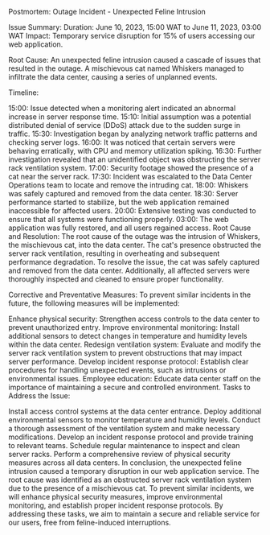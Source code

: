 Postmortem: Outage Incident - Unexpected Feline Intrusion

Issue Summary:
Duration: June 10, 2023, 15:00 WAT to June 11, 2023, 03:00 WAT
Impact: Temporary service disruption for 15% of users accessing our web application.

Root Cause:
An unexpected feline intrusion caused a cascade of issues that resulted in the outage. A mischievous cat named Whiskers managed to infiltrate the data center, causing a series of unplanned events.

Timeline:

15:00: Issue detected when a monitoring alert indicated an abnormal increase in server response time.
15:10: Initial assumption was a potential distributed denial of service (DDoS) attack due to the sudden surge in traffic.
15:30: Investigation began by analyzing network traffic patterns and checking server logs.
16:00: It was noticed that certain servers were behaving erratically, with CPU and memory utilization spiking.
16:30: Further investigation revealed that an unidentified object was obstructing the server rack ventilation system.
17:00: Security footage showed the presence of a cat near the server rack.
17:30: Incident was escalated to the Data Center Operations team to locate and remove the intruding cat.
18:00: Whiskers was safely captured and removed from the data center.
18:30: Server performance started to stabilize, but the web application remained inaccessible for affected users.
20:00: Extensive testing was conducted to ensure that all systems were functioning properly.
03:00: The web application was fully restored, and all users regained access.
Root Cause and Resolution:
The root cause of the outage was the intrusion of Whiskers, the mischievous cat, into the data center. The cat's presence obstructed the server rack ventilation, resulting in overheating and subsequent performance degradation. To resolve the issue, the cat was safely captured and removed from the data center. Additionally, all affected servers were thoroughly inspected and cleaned to ensure proper functionality.

Corrective and Preventative Measures:
To prevent similar incidents in the future, the following measures will be implemented:

Enhance physical security: Strengthen access controls to the data center to prevent unauthorized entry.
Improve environmental monitoring: Install additional sensors to detect changes in temperature and humidity levels within the data center.
Redesign ventilation system: Evaluate and modify the server rack ventilation system to prevent obstructions that may impact server performance.
Develop incident response protocol: Establish clear procedures for handling unexpected events, such as intrusions or environmental issues.
Employee education: Educate data center staff on the importance of maintaining a secure and controlled environment.
Tasks to Address the Issue:

Install access control systems at the data center entrance.
Deploy additional environmental sensors to monitor temperature and humidity levels.
Conduct a thorough assessment of the ventilation system and make necessary modifications.
Develop an incident response protocol and provide training to relevant teams.
Schedule regular maintenance to inspect and clean server racks.
Perform a comprehensive review of physical security measures across all data centers.
In conclusion, the unexpected feline intrusion caused a temporary disruption in our web application service. The root cause was identified as an obstructed server rack ventilation system due to the presence of a mischievous cat. To prevent similar incidents, we will enhance physical security measures, improve environmental monitoring, and establish proper incident response protocols. By addressing these tasks, we aim to maintain a secure and reliable service for our users, free from feline-induced interruptions.

